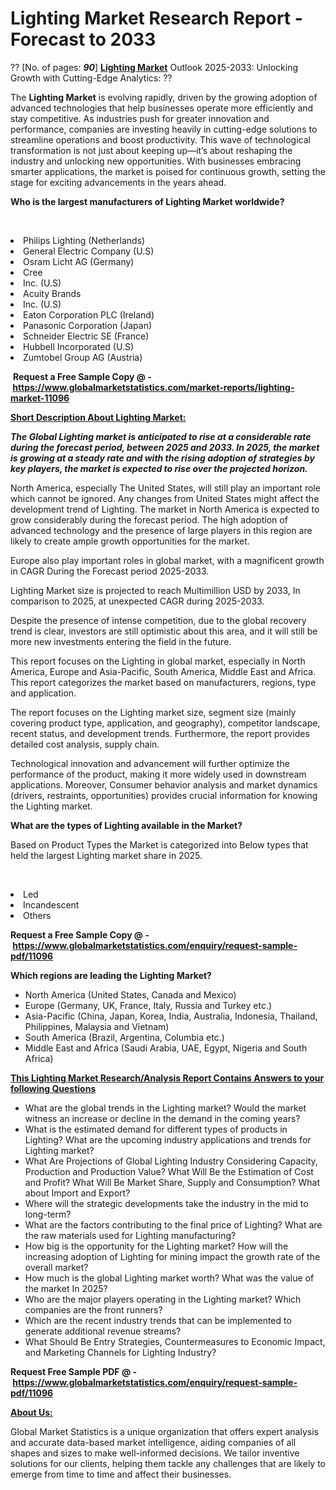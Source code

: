 <H1>Lighting Market Research Report - Forecast to 2033</H1><p>?? [No. of pages:&nbsp;<strong><em>90</em></strong>]&nbsp;<strong><a href="https://www.globalmarketstatistics.com/market-reports/lighting-market-11096">Lighting&nbsp;Market</a></strong>&nbsp;Outlook 2025-2033: Unlocking Growth with Cutting-Edge Analytics: ??</p><p>The <strong>Lighting Market</strong> is evolving rapidly, driven by the growing adoption of advanced technologies that help businesses operate more efficiently and stay competitive. As industries push for greater innovation and performance, companies are investing heavily in cutting-edge solutions to streamline operations and boost productivity. This wave of technological transformation is not just about keeping up&mdash;it&rsquo;s about reshaping the industry and unlocking new opportunities. With businesses embracing smarter applications, the market is poised for continuous growth, setting the stage for exciting advancements in the years ahead.</p><p><strong>Who is the largest manufacturers of Lighting Market worldwide?</strong></p><p>&nbsp;<li>Philips Lighting (Netherlands)<li> General Electric Company (U.S)<li> Osram Licht AG (Germany)<li> Cree<li> Inc. (U.S)<li> Acuity Brands<li> Inc. (U.S)<li> Eaton Corporation PLC (Ireland)<li> Panasonic Corporation (Japan)<li> Schneider Electric SE (France)<li> Hubbell Incorporated (U.S)<li> Zumtobel Group AG (Austria)</p><p>&nbsp;<strong>Request a Free Sample Copy @ -&nbsp;<a href="https://www.globalmarketstatistics.com/market-reports/lighting-market-11096">https://www.globalmarketstatistics.com/market-reports/lighting-market-11096</a></strong></p><p><strong><u>Short Description About Lighting Market:</u></strong></p><p><strong><em>The Global Lighting market is anticipated to rise at a considerable rate during the forecast period, between 2025 and 2033. In 2025, the market is growing at a steady rate and with the rising adoption of strategies by key players, the market is expected to rise over the projected horizon.</em></strong></p><p>North America, especially The United States, will still play an important role which cannot be ignored. Any changes from United States might affect the development trend of Lighting. The market in North America is expected to grow considerably during the forecast period. The high adoption of advanced technology and the presence of large players in this region are likely to create ample growth opportunities for the market.</p><p>Europe also play important roles in global market, with a magnificent growth in CAGR During the Forecast period 2025-2033.</p><p>Lighting Market size is projected to reach Multimillion USD by 2033, In comparison to 2025, at unexpected CAGR during 2025-2033.</p><p>Despite the presence of intense competition, due to the global recovery trend is clear, investors are still optimistic about this area, and it will still be more new investments entering the field in the future.</p><p>This report focuses on the Lighting in global market, especially in North America, Europe and Asia-Pacific, South America, Middle East and Africa. This report categorizes the market based on manufacturers, regions, type and application.</p><p>The report focuses on the Lighting market size, segment size (mainly covering product type, application, and geography), competitor landscape, recent status, and development trends. Furthermore, the report provides detailed cost analysis, supply chain.</p><p>Technological innovation and advancement will further optimize the performance of the product, making it more widely used in downstream applications. Moreover, Consumer behavior analysis and market dynamics (drivers, restraints, opportunities) provides crucial information for knowing the Lighting market.</p><p><strong>What are the types of Lighting available in the Market?</strong></p><p>Based on Product Types the Market is categorized into Below types that held the largest Lighting market share in 2025.</p><p>&nbsp;<li>Led<li> Incandescent<li> Others&nbsp;</p><p><strong>Request a Free Sample Copy @ -&nbsp;<a href="https://www.globalmarketstatistics.com/enquiry/request-sample-pdf/11096">https://www.globalmarketstatistics.com/enquiry/request-sample-pdf/11096</a></strong></p><p><strong>Which regions are leading the Lighting Market?</strong></p><ul><li>North America (United States, Canada and Mexico)</li><li>Europe (Germany, UK, France, Italy, Russia and Turkey etc.)</li><li>Asia-Pacific (China, Japan, Korea, India, Australia, Indonesia, Thailand, Philippines, Malaysia and Vietnam)</li><li>South America (Brazil, Argentina, Columbia etc.)</li><li>Middle East and Africa (Saudi Arabia, UAE, Egypt, Nigeria and South Africa)</li></ul><p><strong><u>This Lighting Market Research/Analysis Report Contains Answers to your following Questions</u></strong></p><ul><li>What are the global trends in the Lighting market? Would the market witness an increase or decline in the demand in the coming years?</li><li>What is the estimated demand for different types of products in Lighting? What are the upcoming industry applications and trends for Lighting market?</li><li>What Are Projections of Global Lighting Industry Considering Capacity, Production and Production Value? What Will Be the Estimation of Cost and Profit? What Will Be Market Share, Supply and Consumption? What about Import and Export?</li><li>Where will the strategic developments take the industry in the mid to long-term?</li><li>What are the factors contributing to the final price of Lighting? What are the raw materials used for Lighting manufacturing?</li><li>How big is the opportunity for the Lighting market? How will the increasing adoption of Lighting for mining impact the growth rate of the overall market?</li><li>How much is the global Lighting market worth? What was the value of the market In 2025?</li><li>Who are the major players operating in the Lighting market? Which companies are the front runners?</li><li>Which are the recent industry trends that can be implemented to generate additional revenue streams?</li><li>What Should Be Entry Strategies, Countermeasures to Economic Impact, and Marketing Channels for Lighting Industry?</li></ul><p><strong>Request Free Sample PDF @ -&nbsp;<a href="https://www.globalmarketstatistics.com/enquiry/request-sample-pdf/11096">https://www.globalmarketstatistics.com/enquiry/request-sample-pdf/11096</a></strong></p><p><strong><u>About Us:</u></strong></p><p>Global Market Statistics&nbsp;is a unique organization that offers expert analysis and accurate data-based market intelligence, aiding companies of all shapes and sizes to make well-informed decisions. We tailor inventive solutions for our clients, helping them tackle any challenges that are likely to emerge from time to time and affect their businesses.</p>
